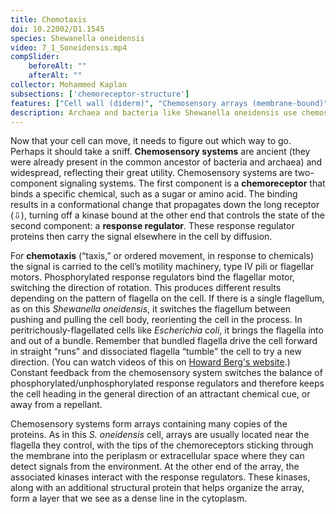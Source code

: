 ```yaml
---
title: Chemotaxis
doi: 10.22002/D1.1545
species: Shewanella oneidensis
video: 7_1_Soneidensis.mp4
compSlider:
    beforeAlt: ""
    afterAlt: ""
collector: Mohammed Kaplan
subsections: ['chemoreceptor-structure']
features: ["Cell wall (diderm)", "Chemosensory arrays (membrane-bound)", "Flagella (external, unsheathed)", "Flagellar motors", "Membrane (inner)", "Membrane (outer)", "Pili", "Ribosomes", "Vesicles (extracellular)"]
description: Archaea and bacteria like Shewanella oneidensis use chemosensory arrays to sense chemicals in the environment and direct motility through chemotaxis
---
```


Now that your cell can move, it needs to figure out which way to go.  Perhaps it should take a sniff. **Chemosensory systems** are ancient (they were already present in the common ancestor of bacteria and archaea) and widespread, reflecting their great utility. Chemosensory systems are two-component signaling systems. The first component is a **chemoreceptor** that binds a specific chemical, such as a sugar or amino acid. The binding results in a conformational change that propagates down the long receptor (⇩), turning off a kinase bound at the other end that controls the state of the second component: a **response regulator**. These response regulator proteins then carry the signal elsewhere in the cell by diffusion.

For **chemotaxis** (“taxis,” or ordered movement, in response to chemicals) the signal is carried to the cell’s motility machinery, type IV pili or flagellar motors. Phosphorylated response regulators bind the flagellar motor, switching the direction of rotation. This produces different results depending on the pattern of flagella on the cell. If there is a single flagellum, as on this *Shewanella oneidensis*, it switches the flagellum between pushing and pulling the cell body, reorienting the cell in the process. In peritrichously-flagellated cells like *Escherichia coli*, it brings the flagella into and out of a bundle. Remember that bundled flagella drive the cell forward in straight “runs” and dissociated flagella “tumble” the cell to try a new direction. (You can watch videos of this on [Howard Berg's website](http://www.rowland.harvard.edu/labs/bacteria/movies/ecoli.php).) Constant feedback from the chemosensory system switches the balance of phosphorylated/unphosphorylated response regulators and therefore keeps the cell heading in the general direction of an attractant chemical cue, or away from a repellant.

Chemosensory systems form arrays containing many copies of the proteins. As in this *S. oneidensis* cell, arrays are usually located near the flagella they control, with the tips of the chemoreceptors sticking through the membrane into the periplasm or extracellular space where they can detect signals from the environment. At the other end of the array, the associated kinases interact with the response regulators. These kinases, along with an additional structural protein that helps organize the array, form a layer that we see as a dense line in the cytoplasm.

